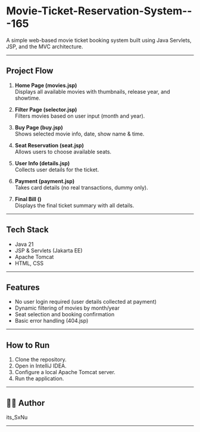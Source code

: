 # Movie-Ticket-Reservation-System---165
A simple web-based movie ticket booking system built using Java Servlets, JSP, and the MVC architecture.


---

## Project Flow

1. **Home Page (movies.jsp)**  
   Displays all available movies with thumbnails, release year, and showtime.

2. **Filter Page (selector.jsp)**  
   Filters movies based on user input (month and year).

3. **Buy Page (buy.jsp)**  
   Shows selected movie info, date, show name & time.

4. **Seat Reservation (seat.jsp)**  
   Allows users to choose available seats.

5. **User Info (details.jsp)**  
   Collects user details for the ticket.

6. **Payment (payment.jsp)**  
   Takes card details (no real transactions, dummy only).

7. **Final Bill ()**  
   Displays the final ticket summary with all details.

---

## Tech Stack

- Java 21
- JSP & Servlets (Jakarta EE)
- Apache Tomcat
- HTML, CSS

---

## Features

- No user login required (user details collected at payment)
- Dynamic filtering of movies by month/year
- Seat selection and booking confirmation
- Basic error handling (404.jsp)

---

## How to Run

1. Clone the repository.
2. Open in IntelliJ IDEA.
3. Configure a local Apache Tomcat server.
4. Run the application.

---

## 🧑‍💻 Author

its_SxNu

---


